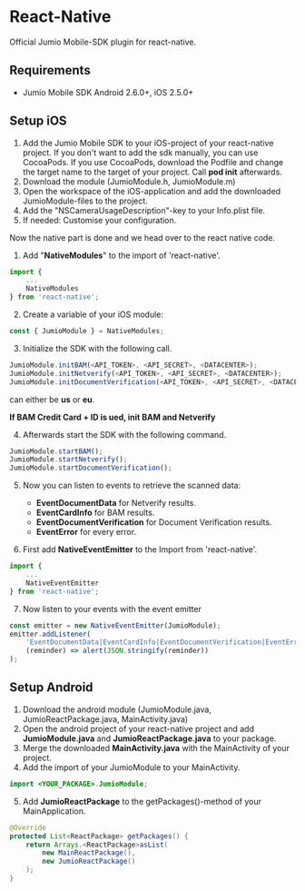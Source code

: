# React-Native

Official Jumio Mobile-SDK plugin for react-native.

## Requirements
* Jumio Mobile SDK Android 2.6.0+, iOS 2.5.0+

## Setup iOS

1. Add the Jumio Mobile SDK to your iOS-project of your react-native project. If you don't want to add the sdk manually, you can use CocoaPods. If you use CocoaPods, download the Podfile and change the target name to the target of your project. Call **pod init** afterwards.
2. Download the module (JumioModule.h, JumioModule.m)
3. Open the workspace of the iOS-application and add the downloaded JumioModule-files to the project.
4. Add the "NSCameraUsageDescription"-key to your Info.plist file.
5. If needed: Customise your configuration.

Now the native part is done and we head over to the react native code.

1. Add "**NativeModules**" to the import of 'react-native'.
```javascript
import {
    ...
    NativeModules
} from 'react-native';
```

2. Create a variable of your iOS module:
```javascript
const { JumioModule } = NativeModules;
```

3. Initialize the SDK with the following call.
```javascript
JumioModule.initBAM(<API_TOKEN>, <API_SECRET>, <DATACENTER>);
JumioModule.initNetverify(<API_TOKEN>, <API_SECRET>, <DATACENTER>);
JumioModule.initDocumentVerification(<API_TOKEN>, <API_SECRET>, <DATACENTER>);
```

<DATACENTER> can either be **us** or **eu**.

**If BAM Credit Card + ID is ued, init BAM and Netverify**

4. Afterwards start the SDK with the following command.
```javascript
JumioModule.startBAM();
JumioModule.startNetverify();
JumioModule.startDocumentVerification();
```

5. Now you can listen to events to retrieve the scanned data:
    * **EventDocumentData** for Netverify results.
    * **EventCardInfo** for BAM results.
    * **EventDocumentVerification** for Document Verification results.
    * **EventError** for every error.

6. First add **NativeEventEmitter** to the Import from 'react-native'.
```javascript 
import {
    ...
    NativeEventEmitter
} from 'react-native';
```

7. Now listen to your events with the event emitter
```javascript
const emitter = new NativeEventEmitter(JumioModule);
emitter.addListener(
    'EventDocumentData|EventCardInfo|EventDocumentVerification|EventError',
    (reminder) => alert(JSON.stringify(reminder))
);
```

## Setup Android

1. Download the android module (JumioModule.java, JumioReactPackage.java, MainActivity.java)
2. Open the android project of your react-native project and add **JumioModule.java** and **JumioReactPackage.java** to your package.
3. Merge the downloaded **MainActivity.java** with the MainActivity of your project.
4. Add the import of your JumioModule to your MainActivity.
```java
import <YOUR_PACKAGE>.JumioModule;
```

5. Add **JumioReactPackage** to the getPackages()-method of your MainApplication.
```java
@Override
protected List<ReactPackage> getPackages() {
    return Arrays.<ReactPackage>asList(
        new MainReactPackage(),
        new JumioReactPackage()
    );
}
```
